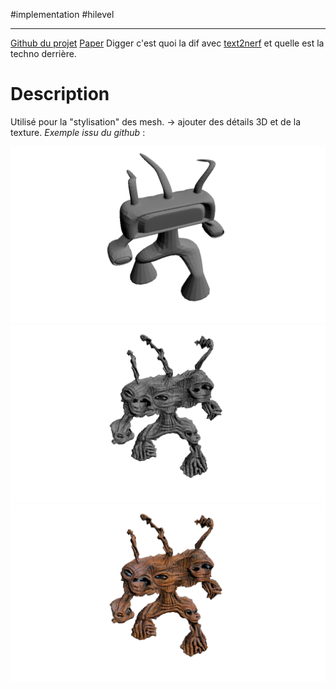 #implementation #hilevel 
___
 [Github du projet](https://github.com/threedle/text2mesh) 
 [Paper](https://arxiv.org/pdf/2112.03221)
 Digger c'est quoi la dif avec [text2nerf](text2nerf.md) et quelle est la techno derrière. 
 
# Description
Utilisé pour la "stylisation" des mesh. $\to$ ajouter des détails 3D et de la texture. 
_Exemple issu du github_ :

![200](Pasted%20image%2020241223103348.png)![200](Pasted%20image%2020241223103418.png)![200](Pasted%20image%2020241223103427.png)

